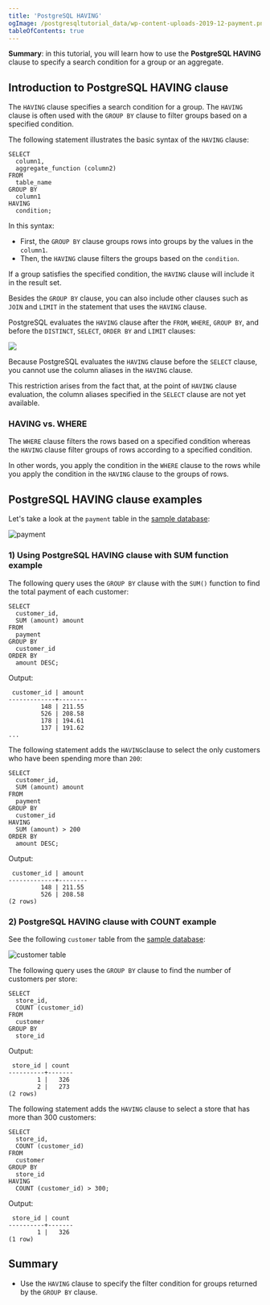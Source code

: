 ```yaml
---
title: 'PostgreSQL HAVING'
ogImage: /postgresqltutorial_data/wp-content-uploads-2019-12-payment.png
tableOfContents: true
---
```


**Summary**: in this tutorial, you will learn how to use the **PostgreSQL HAVING** clause to specify a search condition for a group or an aggregate.



## Introduction to PostgreSQL HAVING clause



The `HAVING` clause specifies a search condition for a group. The `HAVING` clause is often used with the `GROUP BY` clause to filter groups based on a specified condition.



The following statement illustrates the basic syntax of the `HAVING` clause:



```
SELECT
  column1,
  aggregate_function (column2)
FROM
  table_name
GROUP BY
  column1
HAVING
  condition;
```



In this syntax:



- First, the `GROUP BY` clause groups rows into groups by the values in the `column1`.
- Then, the `HAVING` clause filters the groups based on the `condition`.


If a group satisfies the specified condition, the `HAVING` clause will include it in the result set.



Besides the `GROUP BY` clause, you can also include other clauses such as `JOIN` and `LIMIT` in the statement that uses the `HAVING` clause.



PostgreSQL evaluates the `HAVING` clause after the `FROM`, `WHERE`, `GROUP BY`, and before the `DISTINCT`, `SELECT`, `ORDER BY` and `LIMIT` clauses:



![](https://www.postgresqltutorial.com/wp-content/uploads/2024/01/postgresql-having.svg)



Because PostgreSQL evaluates the `HAVING` clause before the `SELECT` clause, you cannot use the column aliases in the `HAVING` clause.



This restriction arises from the fact that, at the point of `HAVING` clause evaluation, the column aliases specified in the `SELECT` clause are not yet available.



### HAVING vs. WHERE



The `WHERE` clause filters the rows based on a specified condition whereas the `HAVING` clause filter groups of rows according to a specified condition.



In other words, you apply the condition in the `WHERE` clause to the rows while you apply the condition in the `HAVING` clause to the groups of rows.



## PostgreSQL HAVING clause examples



Let's take a look at the `payment` table in the [sample database](https://www.postgresqltutorial.com/postgresql-getting-started/postgresql-sample-database/ "PostgreSQL Sample Database"):



![payment](/postgresqltutorial_data/wp-content-uploads-2019-12-payment.png)



### 1) Using PostgreSQL HAVING clause with SUM function example



The following query uses the `GROUP BY` clause with the `SUM()` function to find the total payment of each customer:



```
SELECT
  customer_id,
  SUM (amount) amount
FROM
  payment
GROUP BY
  customer_id
ORDER BY
  amount DESC;
```



Output:



```
 customer_id | amount
-------------+--------
         148 | 211.55
         526 | 208.58
         178 | 194.61
         137 | 191.62
...
```



The following statement adds the `HAVING`clause to select the only customers who have been spending more than `200`:



```
SELECT
  customer_id,
  SUM (amount) amount
FROM
  payment
GROUP BY
  customer_id
HAVING
  SUM (amount) > 200
ORDER BY
  amount DESC;
```



Output:



```
 customer_id | amount
-------------+--------
         148 | 211.55
         526 | 208.58
(2 rows)
```



### 2) PostgreSQL HAVING clause with COUNT example



See the following `customer` table from the [sample database](https://www.postgresqltutorial.com/postgresql-getting-started/postgresql-sample-database/):



![customer table](/postgresqltutorial_data/wp-content-uploads-2013-05-customer-table.png)



The following query uses the `GROUP BY` clause to find the number of customers per store:



```
SELECT
  store_id,
  COUNT (customer_id)
FROM
  customer
GROUP BY
  store_id
```



Output:



```
 store_id | count
----------+-------
        1 |   326
        2 |   273
(2 rows)
```



The following statement adds the `HAVING` clause to select a store that has more than 300 customers:



```
SELECT
  store_id,
  COUNT (customer_id)
FROM
  customer
GROUP BY
  store_id
HAVING
  COUNT (customer_id) > 300;
```



Output:



```
 store_id | count
----------+-------
        1 |   326
(1 row)
```



## Summary



- Use the `HAVING` clause to specify the filter condition for groups returned by the `GROUP BY` clause.
